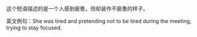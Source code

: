 这个短语描述的是一个人感到疲惫，但却装作不疲惫的样子。

英文例句：She was tired and pretending not to be tired during the meeting, trying to stay focused.